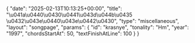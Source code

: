 {
    "date": "2025-02-13T10:13:25+00:00",
    "title": "\u041a\u0440\u0430\u0441\u043d\u044b\u0435 \u0432\u043e\u0440\u043e\u0442\u0430",
    "type": "miscellaneous",
    "layout": "songpage",
    "params": {
        "id": "krasnye",
        "tonality": "Hm",
        "year": "1997",
        "chordsStartAt": 50,
        "textFinishAtLine": 100
    }
}